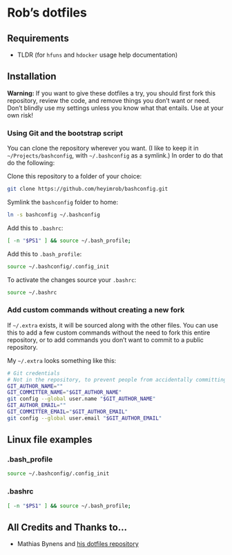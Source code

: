 # Rob’s dotfiles

## Requirements

- TLDR (for ```hfuns``` and ```hdocker``` usage help documentation)

## Installation

**Warning:** If you want to give these dotfiles a try, you should first fork this repository, review the code, and remove things you don’t want or need. Don’t blindly use my settings unless you know what that entails. Use at your own risk!

### Using Git and the bootstrap script

You can clone the repository wherever you want. (I like to keep it in `~/Projects/bashconfig`, with `~/.bashconfig` as a symlink.) In order to do that do the following:

Clone this repository to a folder of your choice:

```bash
git clone https://github.com/heyimrob/bashconfig.git
```

Symlink the ```bashconfig``` folder to home:

```bash
ln -s bashconfig ~/.bashconfig
```

Add this to ```.bashrc```:

```bash
[ -n "$PS1" ] && source ~/.bash_profile;
```

Add this to ```.bash_profile```:

```bash
source ~/.bashconfig/.config_init
```

To activate the changes source your ```.bashrc```:

```bash
source ~/.bashrc
```
### Add custom commands without creating a new fork

If `~/.extra` exists, it will be sourced along with the other files. You can use this to add a few custom commands without the need to fork this entire repository, or to add commands you don’t want to commit to a public repository.

My `~/.extra` looks something like this:

```bash
# Git credentials
# Not in the repository, to prevent people from accidentally committing under my name
GIT_AUTHOR_NAME=""
GIT_COMMITTER_NAME="$GIT_AUTHOR_NAME"
git config --global user.name "$GIT_AUTHOR_NAME"
GIT_AUTHOR_EMAIL=""
GIT_COMMITTER_EMAIL="$GIT_AUTHOR_EMAIL"
git config --global user.email "$GIT_AUTHOR_EMAIL"
```

## Linux file examples

### .bash_profile
```bash
source ~/.bashconfig/.config_init
```

### .bashrc
```bash
[ -n "$PS1" ] && source ~/.bash_profile;
```

## All Credits and Thanks to…

* Mathias Bynens and [his dotfiles repository](https://github.com/mathiasbynens/dotfiles)

